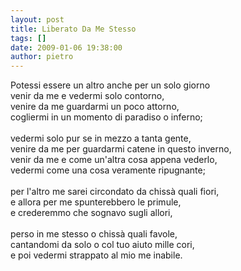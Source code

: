 ```yaml
---
layout: post
title: Liberato Da Me Stesso
tags: []
date: 2009-01-06 19:38:00
author: pietro
---
```

Potessi essere un altro anche per un solo giorno<br/>venir da me e vedermi solo contorno,<br/>venire da me guardarmi un poco attorno,<br/>cogliermi in un momento di paradiso o inferno;<br/><br/>vedermi solo pur se in mezzo a tanta gente,<br/>venire da me per guardarmi catene in questo inverno,<br/>venir da me e come un'altra cosa appena vederlo,<br/>vedermi come una cosa veramente ripugnante;<br/><br/>per l'altro me sarei circondato da chissà quali fiori,<br/>e allora per me spunterebbero le primule,<br/>e crederemmo che sognavo sugli allori,<br/><br/>perso in me stesso o chissà quali favole,<br/>cantandomi da solo o col tuo aiuto mille cori,<br/>e poi vedermi strappato al mio me inabile.
